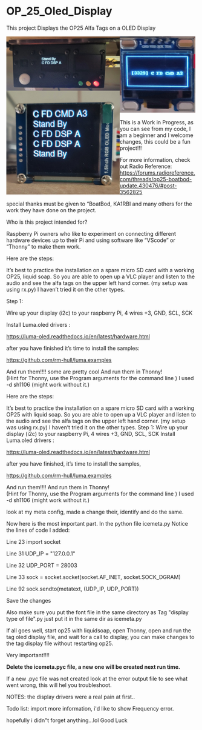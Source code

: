 # OP_25_Oled_Display

This project Displays the OP25 Alfa  Tags on a OLED Display

<img src="https://github.com/hdphilip/OP_25_Oled_Display/blob/main/Pictures/ssh1106.jpg" width=300 align="left">

<img src="https://github.com/hdphilip/OP_25_Oled_Display/blob/main/Pictures/ssd1351.jpg" width=300 align="left">

<img src="https://github.com/hdphilip/OP_25_Oled_Display/blob/main/Pictures/ssd1306.jpg" alt="drawing" style="width:200px;"/>

This is a Work in Progress,
as you can see from my code, I am a beginner and I welcome changes, this could be a fun project!!!

For more information, check out Radio Reference:
 <https://forums.radioreference.com/threads/op25-boatbod-update.430476/#post-3562825>

special thanks must be given to “BoatBod, KA1RBI and many others for the work they have done on the project.

Who is this project intended for?

Raspberry Pi owners who like to experiment on connecting different hardware devices up to their Pi and using software like “VScode” or “Thonny” to make them work.

Here are the steps:

It’s best to practice the installation on a spare micro SD card with a working OP25, liquid soap. So you are able to open up a VLC player and listen to the audio and see the alfa tags on the upper left hand corner. (my setup was using rx.py) I haven’t tried it on the other types.

Step 1:

Wire up your display (i2c) to your raspberry Pi, 4 wires +3, GND, SCL, SCK

Install Luma.oled drivers :

<https://luma-oled.readthedocs.io/en/latest/hardware.html>

after you have finished it’s time to install the samples:

<https://github.com/rm-hull/luma.examples>

And run them!!!! some are pretty cool
And run them in Thonny!  
(Hint for Thonny, use the Program arguments for the command line ) I used -d sh1106 (might work without it.)

Here are the steps:

It’s best to practice the installation on a spare micro SD card with a working OP25 with liquid soap. So you are able to open up a VLC player and listen to the audio and see the alfa tags on the upper left hand corner. (my setup was using rx.py) I haven’t tried it on the other types.
Step 1:
Wire up your display (i2c) to your raspberry Pi, 4 wires +3, GND, SCL, SCK
Install Luma.oled drivers :

<https://luma-oled.readthedocs.io/en/latest/hardware.html>

after you have finished,  it’s time to install the samples,

<https://github.com/rm-hull/luma.examples>

And run them!!!!
And run them in Thonny!  
(Hint for Thonny, use the Program arguments for the command line ) I used -d sh1106 (might work without it.)

look at my meta config, made a change their, identify and do the same.

Now here is the most important part.
In the python file icemeta.py
Notice the lines of code I added:


Line 23  import socket

Line 31  UDP_IP = "127.0.0.1"

Line 32 UDP_PORT = 28003

Line 33 sock = socket.socket(socket.AF_INET, socket.SOCK_DGRAM)

Line 92  sock.sendto(metatext, (UDP_IP, UDP_PORT))

Save the changes

Also make sure you put the font file in the same directory as Tag "display type of file".py
just put it in the same dir as icemeta.py

If all goes well, start op25 with liquidsoap, open Thonny, open and run the tag oled display file, and wait for a call to display, you can make changes to the tag display file without restarting op25.

Very important!!!!

**Delete the icemeta.pyc file, a new one will be created next run time.**

If a new .pyc file was not created look at the error output file to see what went wrong, this will hel you troubleshoot.

NOTES:
the display drivers were a real pain at first..

Todo list:
import more information, i'd like to show Frequency error. 

hopefully i didn"t forget anything...lol
Good Luck
